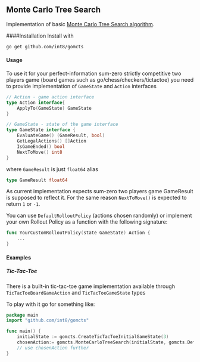## Monte Carlo Tree Search

Implementation of basic [Monte Carlo Tree Search algorithm](https://int8.io/monte-carlo-tree-search-beginners-guide/). 

####Installation 
Install with 
```bash
go get github.com/int8/gomcts
```


#### Usage 
To use it for your perfect-information sum-zero strictly competitive two players game (board games such as go/chess/checkers/tictactoe) you need to provide implementation of ```GameState``` and ```Action``` interfaces

```go
// Action - game action interface
type Action interface{
	ApplyTo(GameState) GameState
}

// GameState - state of the game interface
type GameState interface {
	EvaluateGame() (GameResult, bool)
	GetLegalActions() []Action
	IsGameEnded() bool
	NextToMove() int8
}
```

where ```GameResult``` is just ```float64``` alias 
```go
type GameResult float64
```

As current implementation expects sum-zero two players game GameResult is supposed to reflect it. For the same reason ```NextToMove()``` is expected to return ```1``` or ```-1```.    

You can use ```DefaultRolloutPolicy``` (actions chosen randomly) or implement your own Rollout Policy as a function with the following signature:

```go
func YourCustomRolloutPolicy(state GameState) Action {
	...
}
```


#### Examples 

##### Tic-Tac-Toe 
There is a built-in tic-tac-toe game implementation available through 
 ```TicTacToeBoardGameAction``` and ```TicTacToeGameState``` types

To play with it go for something like:
```go
package main 
import "github.com/int8/gomcts"

func main() {
	initialState := gomcts.CreateTicTacToeInitialGameState(3)
	chosenAction:= gomcts.MonteCarloTreeSearch(initialState, gomcts.DefaultRolloutPolicy, 100)
	// use chosenAction further
}   
``` 
